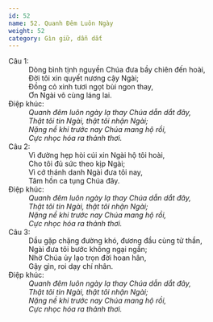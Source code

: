 ```yaml
---
id: 52
name: 52. Quanh Đêm Luôn Ngày
weight: 52
category: Gìn giữ, dẫn dắt
---
```

<dl><dt>Câu 1:</dt><dd data-verse="1">Dòng bình tịnh nguyền Chúa đưa bầy chiên đến hoài, <br/>Đời tôi xin quyết nương cậy Ngài; <br/>Đồng cỏ xinh tươi ngọt bùi ngon thay, <br/>Ơn Ngài vô cùng láng lai. </dd><dt>Điệp khúc:</dt><dd data-chorus="1"><em>Quanh đêm luôn ngày lạ thay Chúa dẫn dắt đây, <br/>Thật tôi tin Ngài, thật tôi nhận Ngài; <br/>Nặng nề khi trước nay Chúa mang hộ rồi, <br/>Cực nhọc hóa ra thảnh thơi. </em></dd><dt>Câu 2:</dt><dd data-verse="2">Vì đường hẹp hòi cúi xin Ngài hộ tôi hoài, <br/>Cho tôi đủ sức theo kịp Ngài; <br/>Vì cớ thánh danh Ngài đưa tôi nay, <br/>Tâm hồn ca tụng Chúa đây. </dd><dt>Điệp khúc:</dt><dd data-chorus="1"><em>Quanh đêm luôn ngày lạ thay Chúa dẫn dắt đây, <br/>Thật tôi tin Ngài, thật tôi nhận Ngài; <br/>Nặng nề khi trước nay Chúa mang hộ rồi, <br/>Cực nhọc hóa ra thảnh thơi. </em></dd><dt>Câu 3:</dt><dd data-verse="3">Dầu gặp chặng đường khó, đương đầu cùng tử thần, <br/>Ngài đưa tôi bước không ngại ngần; <br/>Nhờ Chúa ủy lạo trọn đời hoan hân, <br/>Gậy gìn, roi dạy chí nhân. </dd><dt>Điệp khúc:</dt><dd data-chorus="1"><em>Quanh đêm luôn ngày lạ thay Chúa dẫn dắt đây, <br/>Thật tôi tin Ngài, thật tôi nhận Ngài; <br/>Nặng nề khi trước nay Chúa mang hộ rồi, <br/>Cực nhọc hóa ra thảnh thơi. </em></dd></dl>
